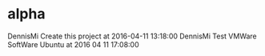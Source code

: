 # alpha
DennisMi Create this project at 2016-04-11 13:18:00
DennisMi Test VMWare SoftWare Ubuntu at 2016 04 11 17:08:00
